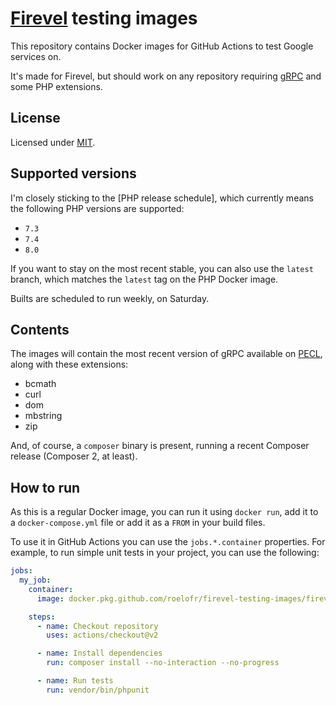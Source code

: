 # [Firevel][1] testing images

This repository contains Docker images for GitHub Actions to test Google
services on.

It's made for Firevel, but should work on any repository requiring [gRPC][2]
and some PHP extensions.

## License

Licensed under [MIT][3].

## Supported versions

I'm closely sticking to the [PHP release schedule], which currently means the
following PHP versions are supported:

- `7.3`
- `7.4`
- `8.0`

If you want to stay on the most recent stable, you can also use the `latest`
branch, which matches the `latest` tag on the PHP Docker image.

Builts are scheduled to run weekly, on Saturday.

## Contents

The images will contain the most recent version of gRPC available on [PECL][4],
along with these extensions:

- bcmath
- curl
- dom
- mbstring
- zip

And, of course, a `composer` binary is present, running a recent Composer
release (Composer 2, at least).

## How to run

As this is a regular Docker image, you can run it using `docker run`, add it to a `docker-compose.yml` file or
add it as a `FROM` in your build files.

To use it in GitHub Actions you can use the `jobs.*.container` properties.
For example, to run simple unit tests in your project, you can use the following:

```yaml
jobs:
  my_job:
    container:
      image: docker.pkg.github.com/roelofr/firevel-testing-images/firevel-php

    steps:
      - name: Checkout repository
        uses: actions/checkout@v2

      - name: Install dependencies
        run: composer install --no-interaction --no-progress

      - name: Run tests
        run: vendor/bin/phpunit
```

[1]: https://github.com/firevel
[2]: https://grpc.io
[3]: ./LICENSE
[4]: https://www.php.net/supported-versions.php
